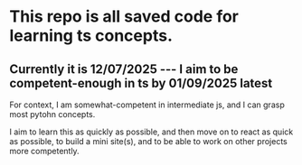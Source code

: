 # This repo is all saved code for learning ts concepts.

## Currently it is 12/07/2025 --- I aim to be competent-enough in ts by 01/09/2025 latest

For context, I am somewhat-competent in intermediate js, and I can grasp most pytohn concepts.

I aim to learn this as quickly as possible, and then move on to react as quick as possible, to build a mini site(s), and to be able to work on
other projects more competently.
